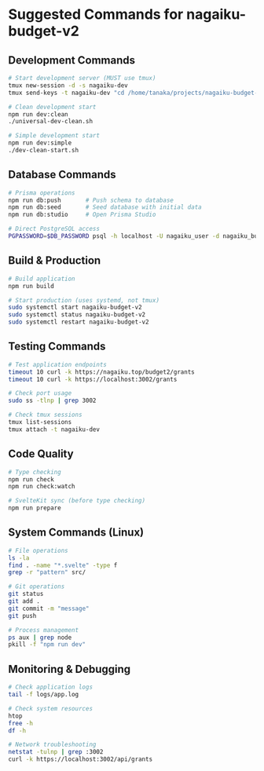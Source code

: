 # Suggested Commands for nagaiku-budget-v2

## Development Commands
```bash
# Start development server (MUST use tmux)
tmux new-session -d -s nagaiku-dev
tmux send-keys -t nagaiku-dev "cd /home/tanaka/projects/nagaiku-budget-v2 && PORT=3002 npm run dev" Enter

# Clean development start
npm run dev:clean
./universal-dev-clean.sh

# Simple development start
npm run dev:simple
./dev-clean-start.sh
```

## Database Commands
```bash
# Prisma operations
npm run db:push       # Push schema to database
npm run db:seed       # Seed database with initial data
npm run db:studio     # Open Prisma Studio

# Direct PostgreSQL access
PGPASSWORD=$DB_PASSWORD psql -h localhost -U nagaiku_user -d nagaiku_budget_v2_dev
```

## Build & Production
```bash
# Build application
npm run build

# Start production (uses systemd, not tmux)
sudo systemctl start nagaiku-budget-v2
sudo systemctl status nagaiku-budget-v2
sudo systemctl restart nagaiku-budget-v2
```

## Testing Commands
```bash
# Test application endpoints
timeout 10 curl -k https://nagaiku.top/budget2/grants
timeout 10 curl -k https://localhost:3002/grants

# Check port usage
sudo ss -tlnp | grep 3002

# Check tmux sessions
tmux list-sessions
tmux attach -t nagaiku-dev
```

## Code Quality
```bash
# Type checking
npm run check
npm run check:watch

# SvelteKit sync (before type checking)
npm run prepare
```

## System Commands (Linux)
```bash
# File operations
ls -la
find . -name "*.svelte" -type f
grep -r "pattern" src/

# Git operations
git status
git add .
git commit -m "message"
git push

# Process management
ps aux | grep node
pkill -f "npm run dev"
```

## Monitoring & Debugging
```bash
# Check application logs
tail -f logs/app.log

# Check system resources
htop
free -h
df -h

# Network troubleshooting
netstat -tulnp | grep :3002
curl -k https://localhost:3002/api/grants
```